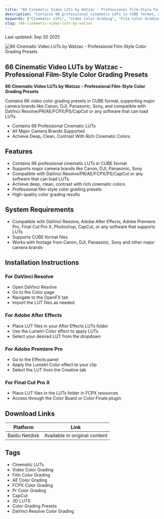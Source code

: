 ```yaml
---
title: "66 Cinematic Video LUTs by Watzac - Professional Film-Style Color Grading Presets"
description: "Contains 66 professional cinematic LUTs in CUBE format, supporting major camera brands like Canon, DJI, Panasonic, Sony, and compatible with DaVinci Resolve, PR, AE, FCPX, PS, CapCut or any software that can load LUTs"
keywords: ["Cinematic LUTs", "Video Color Grading", "Film Color Grading", "AE Color Grading", "FCPX Color Grading", "Pr Color Grading", "CapCut", "3D LUTS", "Color Grading Presets", "DaVinci Resolve Color Grading"]
slug: /66-cinematic-video-luts-by-watzac
---
```


Last updated: Sep 30 2025

![66 Cinematic Video LUTs by Watzac - Professional Film-Style Color Grading Presets](https://www.gfxcamp.com/wp-content/uploads/2025/09/Cinematic-Video-LUTs-By-Watzac.jpg)

## 66 Cinematic Video LUTs by Watzac - Professional Film-Style Color Grading Presets

**66 Cinematic Video LUTs by Watzac - Professional Film-Style Color Grading Presets**

Contains 66 video color grading presets in CUBE format, supporting major camera brands like Canon, DJI, Panasonic, Sony, and compatible with DaVinci Resolve/PR/AE/FCPX/PS/CapCut or any software that can load LUTs.

- Contains 66 Professional Cinematic LUTs
- All Major Camera Brands Supported
- Achieve Deep, Clean, Contrast With Rich Cinematic Colors

## Features

- Contains 66 professional cinematic LUTs in CUBE format
- Supports major camera brands like Canon, DJI, Panasonic, Sony
- Compatible with DaVinci Resolve/PR/AE/FCPX/PS/CapCut or any software that can load LUTs
- Achieve deep, clean, contrast with rich cinematic colors
- Professional film-style color grading presets
- High-quality color grading results

## System Requirements

- Compatible with DaVinci Resolve, Adobe After Effects, Adobe Premiere Pro, Final Cut Pro X, Photoshop, CapCut, or any software that supports LUTs
- Supports CUBE format files
- Works with footage from Canon, DJI, Panasonic, Sony and other major camera brands

## Installation Instructions

### For DaVinci Resolve
- Open DaVinci Resolve
- Go to the Color page
- Navigate to the OpenFX tab
- Import the LUT files as needed

### For Adobe After Effects
- Place LUT files in your After Effects LUTs folder
- Use the Lumetri Color effect to apply LUTs
- Select your desired LUT from the dropdown

### For Adobe Premiere Pro
- Go to the Effects panel
- Apply the Lumetri Color effect to your clip
- Select the LUT from the Creative tab

### For Final Cut Pro X
- Place LUT files in the LUTs folder in FCPX resources
- Access through the Color Board or Color Finale plugin

## Download Links

| Platform | Link |
|----------|------|
| Baidu Netdisk | Available in original content |

## Tags

- Cinematic LUTs
- Video Color Grading
- Film Color Grading
- AE Color Grading
- FCPX Color Grading
- Pr Color Grading
- CapCut
- 3D LUTS
- Color Grading Presets
- DaVinci Resolve Color Grading
